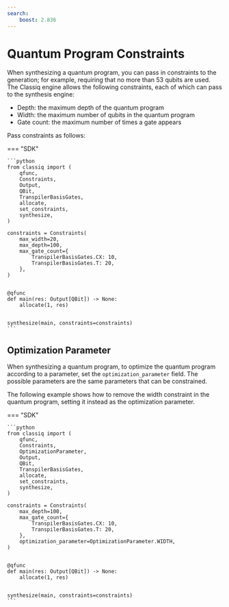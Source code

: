 ```yaml
---
search:
    boost: 2.836
---
```


# Quantum Program Constraints

When synthesizing a quantum program, you can pass in constraints to the generation; for example, requiring that no more than 53 qubits are used.
The Classiq engine allows the following constraints, each of which can pass to the synthesis engine:

-   Depth: the maximum depth of the quantum program
-   Width: the maximum number of qubits in the quantum program
-   Gate count: the maximum number of times a gate appears

Pass constraints as follows:

=== "SDK"

    ```python
    from classiq import (
        qfunc,
        Constraints,
        Output,
        QBit,
        TranspilerBasisGates,
        allocate,
        set_constraints,
        synthesize,
    )

    constraints = Constraints(
        max_width=20,
        max_depth=100,
        max_gate_count={
            TranspilerBasisGates.CX: 10,
            TranspilerBasisGates.T: 20,
        },
    )


    @qfunc
    def main(res: Output[QBit]) -> None:
        allocate(1, res)


    synthesize(main, constraints=constraints)
    ```

## Optimization Parameter

When synthesizing a quantum program, to optimize the quantum program according to a
parameter, set the `optimization_parameter` field. The possible
parameters are the same parameters that can be constrained.

The following example shows how to remove the width constraint in the quantum program, setting it instead
as the optimization parameter.

=== "SDK"

    ```python
    from classiq import (
        qfunc,
        Constraints,
        OptimizationParameter,
        Output,
        QBit,
        TranspilerBasisGates,
        allocate,
        set_constraints,
        synthesize,
    )

    constraints = Constraints(
        max_depth=100,
        max_gate_count={
            TranspilerBasisGates.CX: 10,
            TranspilerBasisGates.T: 20,
        },
        optimization_parameter=OptimizationParameter.WIDTH,
    )


    @qfunc
    def main(res: Output[QBit]) -> None:
        allocate(1, res)


    synthesize(main, constraints=constraints)
    ```
